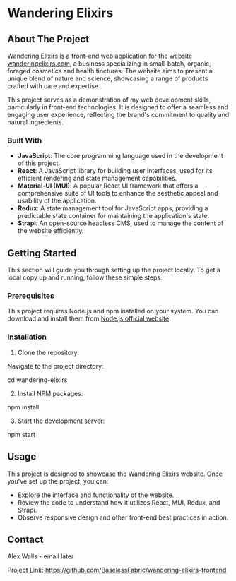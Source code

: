 # Wandering Elixirs

## About The Project

Wandering Elixirs is a front-end web application for the website [wanderingelixirs.com](https://wanderingelixirs.com), a business specializing in small-batch, organic, foraged cosmetics and health tinctures. The website aims to present a unique blend of nature and science, showcasing a range of products crafted with care and expertise. 

This project serves as a demonstration of my web development skills, particularly in front-end technologies. It is designed to offer a seamless and engaging user experience, reflecting the brand's commitment to quality and natural ingredients.

### Built With

- **JavaScript**: The core programming language used in the development of this project.
- **React**: A JavaScript library for building user interfaces, used for its efficient rendering and state management capabilities.
- **Material-UI (MUI)**: A popular React UI framework that offers a comprehensive suite of UI tools to enhance the aesthetic appeal and usability of the application.
- **Redux**: A state management tool for JavaScript apps, providing a predictable state container for maintaining the application's state.
- **Strapi**: An open-source headless CMS, used to manage the content of the website efficiently.

## Getting Started

This section will guide you through setting up the project locally. To get a local copy up and running, follow these simple steps.

### Prerequisites

This project requires Node.js and npm installed on your system. You can download and install them from [Node.js official website](https://nodejs.org/).

### Installation

1. Clone the repository:

Navigate to the project directory:

cd wandering-elixirs

2. Install NPM packages:

npm install

3. Start the development server:

npm start


## Usage

This project is designed to showcase the Wandering Elixirs website. Once you've set up the project, you can:

- Explore the interface and functionality of the website.
- Review the code to understand how it utilizes React, MUI, Redux, and Strapi.
- Observe responsive design and other front-end best practices in action.

## Contact

Alex Walls - email later

Project Link: https://github.com/BaselessFabric/wandering-elixirs-frontend


